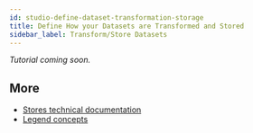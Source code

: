 ```yaml
---
id: studio-define-dataset-transformation-storage
title: Define How your Datasets are Transformed and Stored
sidebar_label: Transform/Store Datasets
---
```


_Tutorial coming soon._

## More
- [Stores technical documentation](../reference/stores) 
- [Legend concepts](../concepts/legend-concepts)